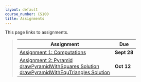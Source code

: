 ```yaml
---
layout: default
course_number: CS100
title: Assignments
---
```


This page links to assignments.

> Assignment                                                                             |     Due     |
> -------------------------------------------------------------------------------------- | ----------- |
> [Assignment 1: Computations](CPADS_Assign1.pdf)                                        | **Sept 28** |
> [Assignment 2: Pyramid](CPADS_Assign2.pdf)  <br> [drawPyramidWithSquares Solution](cs100_assign02_drawPyramidWithSquares_solution.py) <br> [drawPyramidWithEquTriangles Solution](cs100_assign02_drawPyramidWithEquTriangles_solution.py)                        | **Oct 12**  |


<!--
> Assignment                                                                             |     Due     |
> -------------------------------------------------------------------------------------- | ----------- |
> [Assignment 1: Basic Drawing](CPADS_Assignment_1.pdf)                                  | **Sept 14** |
> [Assignment 1b: Basic Drawing](CPADS_Assignment_1b.pdf)                                | **Sept 16** |
> [Assignment 2: Hello Python](CPADS_Assignment_2.pdf)                                   | **Sept 18** |
> [Assignment 3: Up and Down!](CPADS_Assignment_3.pdf) <br> [stairs.py](src/Assign3/stairs.py)    | **Sept 25** |
> [Reading Activity 1](CPADS_Reading_Activity_1.pdf) <br> [pyramid.py](src/Reading1/pyramid.py)   | **Sept 28** |
> [Lab Activity 1](CPADS_Lab_Activity_1.pdf) <br> [Lab_Activity_1.zip](src/Lab_Activity_1.zip)    | **Oct 5**   |
> [Lab Activity 2](CPADS_Lab_Activity_2.pdf) <br> [Lab_Activity_2.zip](src/Lab_Activity_2.zip)    | **Oct 14**   |
> [CPADS_feedback.pdf](CPADS_feedback.pdf) <br> [CPADS_feedback.docx](CPADS_feedback.docx)    | **Oct 21**   |
> [Assignment 4: Loops](CPADS_Assignment_4.pdf) <br> [Assign4.zip](src/Assign4.zip)    | **Oct 28** |
> [Lab Activity 3](CPADS_Lab_Activity_3.pdf) <br> [Lab_Activity_3.zip](src/Lab_Activity_3.zip)    | **Nov 2**   |
> [Reading Activity 3](CPADS_Reading_Activity_3.pdf)                                              | **Nov 9** |
> [Quiz 2 Redo](src/Quiz_2_Redo.zip)                                              | **Nov 13** |
> [Assignment 5: Pi and Blizzard](CPADS_Assignment_5.pdf) <br> [Assign5.zip](src/Assign5.zip)    | **Nov 18** |
> [Final Project](CPADS_FinalProject.pdf)    | **Dec 16/18** |
-->
